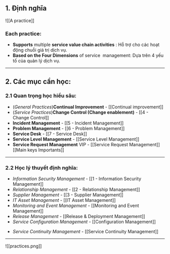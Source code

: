 ## 1. Định nghĩa

![[A practice]]

### Each practice:
- **Supports** multiple **service value chain activities** : Hỗ trợ cho các hoạt động chuỗi giá trị dịch vụ.
- **Based on the Four Dimensions** of service  management: Dựa trên 4 yếu tố của quản lý dịch vụ.
---
## 2. Các mục cần học:
### **2.1 Quan trọng học hiểu sâu:** 
- (*General Practices*)**Continual Improvement** - [[Continual improvement]]
- (*Service Practices*)**Change Control (Change enablement)** - [[4 - Change Control]]
- **Incident Management** - [[5 - Incident Management]]
- **Problem Management** - [[6 - Problem Management]]
- **Service Desk** - [[7 - Service Desk]]
- **Service Level Management** - [[Service Level Management]]
- **Service Request Management** VIP - [[Service Request Management]]
[[Main keys Importants]]

---
### **2.2 Học lý thuyết định nghĩa:**
- *Information Security Management* - [[1 - Information Security Management]]
- *Relationship Management* - [[2 - Relationship Management]]
- *Supplier Management* - [[3 - Supplier Management]]
- *IT Asset Management* - [[IT Asset Management]]
- *Monitoring and Event Management* - [[Monitoring and Event Management]]
- *Release Management* - [[Release & Deployment Management]]
- *Service Configuration Management* - [[Configuration Management]]
* *Service Continuity Management* - [[Service Continuity Management]]
---

![[practices.png]]
